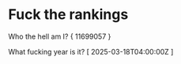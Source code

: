 # Fuck the rankings

Who the hell am I?
{ 11699057 }

What fucking year is it?
[ 2025-03-18T04:00:00Z ]
